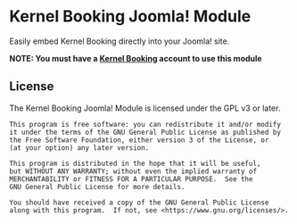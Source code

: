 # Kernel Booking Joomla! Module

Easily embed Kernel Booking directly into your Joomla! site.

**NOTE: You must have a [Kernel Booking](https://www.kernelbooking.co.uk) account to use this module**

## License

The Kernel Booking Joomla! Module is licensed under the GPL v3 or later.

```
This program is free software: you can redistribute it and/or modify
it under the terms of the GNU General Public License as published by
the Free Software Foundation, either version 3 of the License, or
(at your option) any later version.

This program is distributed in the hope that it will be useful,
but WITHOUT ANY WARRANTY; without even the implied warranty of
MERCHANTABILITY or FITNESS FOR A PARTICULAR PURPOSE.  See the
GNU General Public License for more details.

You should have received a copy of the GNU General Public License
along with this program.  If not, see <https://www.gnu.org/licenses/>.
```
